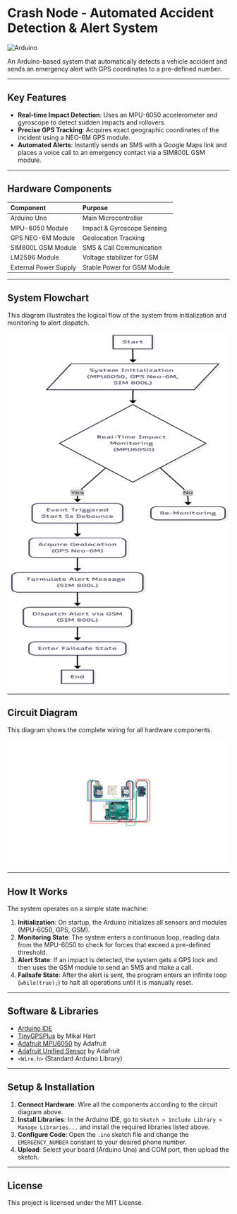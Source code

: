 # Crash Node - Automated Accident Detection & Alert System

![Arduino](https://img.shields.io/badge/Arduino-00979D?style=for-the-badge&logo=arduino&logoColor=white)


An Arduino-based system that automatically detects a vehicle accident and sends an emergency alert with GPS coordinates to a pre-defined number.

---

## Key Features

- **Real-time Impact Detection**: Uses an MPU-6050 accelerometer and gyroscope to detect sudden impacts and rollovers.
- **Precise GPS Tracking**: Acquires exact geographic coordinates of the incident using a NEO-6M GPS module.
- **Automated Alerts**: Instantly sends an SMS with a Google Maps link and places a voice call to an emergency contact via a SIM800L GSM module.


---

## Hardware Components

| Component              | Purpose                     |
| :--------------------- | :-------------------------- |
| Arduino Uno            | Main Microcontroller        |
| MPU-6050 Module        | Impact & Gyroscope Sensing  |
| GPS NEO-6M Module      | Geolocation Tracking        |
| SIM800L GSM Module     | SMS & Call Communication    |
| LM2596 Module          | Voltage stabilizer for GSM  |
| External Power Supply  | Stable Power for GSM Module |

---

## System Flowchart

This diagram illustrates the logical flow of the system from initialization and monitoring to alert dispatch.

<img src="Public\FlowDiagram.png" alt="System Flowchart" width="600" height="800">

---

## Circuit Diagram

This diagram shows the complete wiring for all hardware components.

<img src="Public\circuit_diagram.png" alt="System Flowchart" width="800">

---

## How It Works

The system operates on a simple state machine:

1.  **Initialization**: On startup, the Arduino initializes all sensors and modules (MPU-6050, GPS, GSM).
2.  **Monitoring State**: The system enters a continuous loop, reading data from the MPU-6050 to check for forces that exceed a pre-defined threshold.
3.  **Alert State**: If an impact is detected, the system gets a GPS lock and then uses the GSM module to send an SMS and make a call.
4.  **Failsafe State**: After the alert is sent, the program enters an infinite loop (`while(true);`) to halt all operations until it is manually reset.

---

## Software & Libraries

- [Arduino IDE](https://www.arduino.cc/en/software) 
- [TinyGPSPlus](http://arduiniana.org/libraries/tinygpsplus/) by Mikal Hart
- [Adafruit MPU6050](https://github.com/adafruit/Adafruit_MPU6050) by Adafruit
- [Adafruit Unified Sensor](https://github.com/adafruit/Adafruit_Sensor) by Adafruit
- `<Wire.h>` (Standard Arduino Library)

---

## Setup & Installation

1.  **Connect Hardware**: Wire all the components according to the circuit diagram above.
2.  **Install Libraries**: In the Arduino IDE, go to `Sketch > Include Library > Manage Libraries...` and install the required libraries listed above.
3.  **Configure Code**: Open the `.ino` sketch file and change the `EMERGENCY_NUMBER` constant to your desired phone number.
4.  **Upload**: Select your board (Arduino Uno) and COM port, then upload the sketch.

---

## License

This project is licensed under the MIT License.
